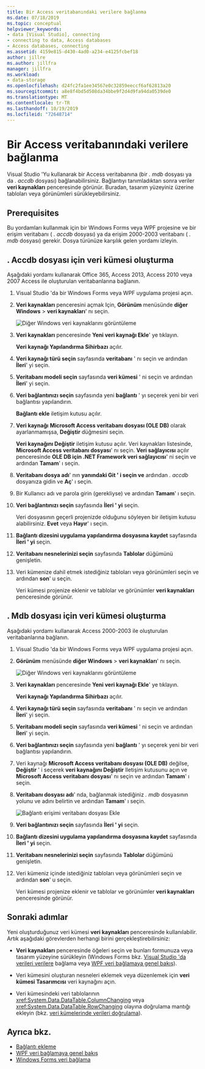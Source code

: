 ```yaml
---
title: Bir Access veritabanındaki verilere bağlanma
ms.date: 07/18/2019
ms.topic: conceptual
helpviewer_keywords:
- data [Visual Studio], connecting
- connecting to data, Access databases
- Access databases, connecting
ms.assetid: 4159e815-d430-4ad0-a234-e4125fcbef18
author: jillre
ms.author: jillfra
manager: jillfra
ms.workload:
- data-storage
ms.openlocfilehash: d24fc2fa1ee34567e0c32859eeccf6af62813a20
ms.sourcegitcommit: a8e8f4bd5d508da34bbe9f2d4d9fa94da0539de0
ms.translationtype: MT
ms.contentlocale: tr-TR
ms.lasthandoff: 10/19/2019
ms.locfileid: "72648714"
---
```

# <a name="connect-to-data-in-an-access-database"></a>Bir Access veritabanındaki verilere bağlanma

Visual Studio 'Yu kullanarak bir Access veritabanına (bir *. mdb* dosyası ya da *. accdb* dosyası) bağlanabilirsiniz. Bağlantıyı tanımladıktan sonra veriler **veri kaynakları** penceresinde görünür. Buradan, tasarım yüzeyiniz üzerine tabloları veya görünümleri sürükleyebilirsiniz.

## <a name="prerequisites"></a>Prerequisites

Bu yordamları kullanmak için bir Windows Forms veya WPF projesine ve bir erişim veritabanı ( *. accdb* dosyası) ya da erişim 2000-2003 veritabanı ( *. mdb* dosyası) gerekir. Dosya türünüze karşılık gelen yordamı izleyin.

## <a name="create-a-dataset-for-an-accdb-file"></a>. Accdb dosyası için veri kümesi oluşturma

Aşağıdaki yordamı kullanarak Office 365, Access 2013, Access 2010 veya 2007 Access ile oluşturulan veritabanlarına bağlanın.

1. Visual Studio 'da bir Windows Forms veya WPF uygulama projesi açın.

2. **Veri kaynakları** penceresini açmak Için, **Görünüm** menüsünde **diğer Windows**  > **veri kaynakları**' nı seçin.

   ![Diğer Windows veri kaynaklarını görüntüleme](../data-tools/media/viewdatasources.png)

3. **Veri kaynakları** penceresinde **Yeni veri kaynağı Ekle**' ye tıklayın.

   **Veri kaynağı Yapılandırma Sihirbazı** açılır.

4. **Veri kaynağı türü seçin** sayfasında **veritabanı** ' nı seçin ve ardından **İleri**' yi seçin.

5. **Veritabanı modeli seçin** sayfasında **veri kümesi** ' ni seçin ve ardından **İleri**' yi seçin.

6. **Veri bağlantınızı seçin** sayfasında yeni **bağlantı** ' yı seçerek yeni bir veri bağlantısı yapılandırın.

   **Bağlantı ekle** iletişim kutusu açılır.

7. **Veri kaynağı** **Microsoft Access veritabanı dosyası (OLE DB)** olarak ayarlanmamışsa, **Değiştir** düğmesini seçin.

   **Veri kaynağını Değiştir** iletişim kutusu açılır. Veri kaynakları listesinde, **Microsoft Access veritabanı dosyası**' nı seçin. **Veri sağlayıcısı** açılır penceresinde **OLE DB için .NET Framework veri sağlayıcısı**' ni seçin ve ardından **Tamam**' ı seçin.

8. **Veritabanı dosya adı**' nın **yanındaki Git ' i seçin ve** ardından *. accdb* dosyanıza gidin ve **Aç**' ı seçin.

9. Bir Kullanıcı adı ve parola girin (gerekliyse) ve ardından **Tamam**' ı seçin.

10. **Veri bağlantınızı seçin** sayfasında **İleri ' yi** seçin.

    Veri dosyasının geçerli projenizde olduğunu söyleyen bir iletişim kutusu alabilirsiniz. **Evet** veya **Hayır**' ı seçin.

11. **Bağlantı dizesini uygulama yapılandırma dosyasına kaydet** sayfasında **İleri ' yi** seçin.

12. **Veritabanı nesnelerinizi seçin** sayfasında **Tablolar** düğümünü genişletin.

13. Veri kümenize dahil etmek istediğiniz tabloları veya görünümleri seçin ve ardından **son**' u seçin.

    Veri kümesi projenize eklenir ve tablolar ve görünümler **veri kaynakları** penceresinde görünür.

## <a name="create-a-dataset-for-an-mdb-file"></a>. Mdb dosyası için veri kümesi oluşturma

Aşağıdaki yordamı kullanarak Access 2000-2003 ile oluşturulan veritabanlarına bağlanın.

1. Visual Studio 'da bir Windows Forms veya WPF uygulama projesi açın.

2. **Görünüm** menüsünde **diğer Windows**  > **veri kaynakları**' nı seçin.

   ![Diğer Windows veri kaynaklarını görüntüleme](../data-tools/media/viewdatasources.png)

3. **Veri kaynakları** penceresinde **Yeni veri kaynağı Ekle**' ye tıklayın.

    **Veri kaynağı Yapılandırma Sihirbazı** açılır.

4. **Veri kaynağı türü seçin** sayfasında **veritabanı** ' nı seçin ve ardından **İleri**' yi seçin.

5. **Veritabanı modeli seçin** sayfasında **veri kümesi** ' ni seçin ve ardından **İleri**' yi seçin.

6. **Veri bağlantınızı seçin** sayfasında yeni **bağlantı** ' yı seçerek yeni bir veri bağlantısı yapılandırın.

7. Veri kaynağı **Microsoft Access veritabanı dosyası (OLE DB)** değilse, **Değiştir** ' i seçerek **veri kaynağını Değiştir** Iletişim kutusunu açın ve **Microsoft Access veritabanı dosyası**' nı seçin ve ardından **Tamam**' ı seçin.

8. **Veritabanı dosyası adı**' nda, bağlanmak istediğiniz *. mdb* dosyasının yolunu ve adını belirtin ve ardından **Tamam**' ı seçin.

   ![Bağlantı erişimi veritabanı dosyası Ekle](../data-tools/media/add-connection-access-db.png)

9. **Veri bağlantınızı seçin** sayfasında **İleri ' yi** seçin.

10. **Bağlantı dizesini uygulama yapılandırma dosyasına kaydet** sayfasında **İleri ' yi** seçin.

11. **Veritabanı nesnelerinizi seçin** sayfasında **Tablolar** düğümünü genişletin.

12. Veri kümeniz içinde istediğiniz tabloları veya görünümleri seçin ve ardından **son**' u seçin.

    Veri kümesi projenize eklenir ve tablolar ve görünümler **veri kaynakları** penceresinde görünür.

## <a name="next-steps"></a>Sonraki adımlar

Yeni oluşturduğunuz veri kümesi **veri kaynakları** penceresinde kullanılabilir. Artık aşağıdaki görevlerden herhangi birini gerçekleştirebilirsiniz:

- **Veri kaynakları** penceresinde öğeleri seçin ve bunları formunuza veya tasarım yüzeyine sürükleyin (Windows Forms bkz. [Visual Studio 'da verileri verilere](../data-tools/bind-windows-forms-controls-to-data-in-visual-studio.md) bağlama veya [WPF veri bağlamaya genel bakış](/dotnet/framework/wpf/data/data-binding-overview)).

- Veri kümesini oluşturan nesneleri eklemek veya düzenlemek için **veri kümesi Tasarımcısı** veri kaynağını açın.

- Veri kümesindeki veri tablolarının <xref:System.Data.DataTable.ColumnChanging> veya <xref:System.Data.DataTable.RowChanging> olayına doğrulama mantığı ekleyin (bkz. [veri kümelerinde verileri doğrulama](../data-tools/validate-data-in-datasets.md)).

## <a name="see-also"></a>Ayrıca bkz.

- [Bağlantı ekleme](../data-tools/add-new-connections.md)
- [WPF veri bağlamaya genel bakış](/dotnet/framework/wpf/data/data-binding-overview)
- [Windows Forms veri bağlama](/dotnet/framework/winforms/data-binding-and-windows-forms)
